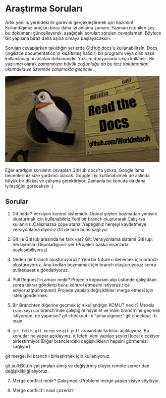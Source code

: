 # Araştırma Soruları

Artık yeni iş yerindeki ilk görevini gerçekleştirmek için hazırsın! Kullandığımız araçları biraz daha iyi anlama zamanı. Yapman istenilen şey, bu dokümanı güncelleyerek, aşağıdaki soruları soruları cevaplaman. Böylece Git yapısına biraz daha aşina olmaya başlayacaksın.

Soruları cevaplarken takıldığın yerlerde [GitHub docs](https://docs.github.com/en)'u kullanabilirsin. Docs, (ingilizce documentation'ın kısaltılmış halidir) bir programı veya dilin nasıl kullanılacağını anlatan dokümandır. Yazılım dünyasında sıkça kullanılır. Bir yazılımcı olarak _zamanınızın büyük çoğunluğu da bu tarz dokümanları okumakla ve üzerinde çalışmakla geçecek_.

![READ THE DOCS](https://github.com/Workintech/FSWeb-S1G1-Projesi-Web-Development-Projesi-icin-Git/blob/main/read-the-docs-wit.gif?raw=true)

Eğer aradığın soruların cevapları GitHub docs'ta yoksa, Google'lama becerileriniz size yardımcı olacak. Google'ı iyi kullanabilmek de aslında büyük bir dikkat ve çalışma gerektiriyor. Zamanla bu konuda da daha iyileştiğini göreceksin :)

## Sorular

1. Git nedir?
Versiyon kontrol sistemidir. Orjinal şeyleri bozmadan yenisini oluşturmak için kullanabiliriz.Yeni bir branch oluşturarak.Çalışırsa kullanırız .Çalışmazsa çöpe atarız .Yaptığımız herşeyi kaydetmeye versiyonlama diyoruz.Git de bize bunu sağlıyor.

2. Git ile GitHub arasında ne fark var?
Git: Versiyonlama sistemi
GitHup: Versiyonları Depoladığımız yer (Projeleri başka insanlarla paylaşabiliyoruz)

3. Neden bir branch oluşturuyoruz?
Yeni bir future u denemek için branch oluşturuyoruz.
Ana kodları bozmamak için branch oluşturuyoruz sonra pullrequest e gönderiyoruz.

4. Pull Request'in amacı nedir?
Projenin kopyasını alıp üstünde çalıştıktan sonra  tekrar gönderip bunu kontrol etmesini istiyoruz.rica ediyoruz(pullrequest)
Projede yapılan değişiklikleri merge etmesi için istek göndermek.

5. Bir Branchten diğerine geçmek için kullandığın KOMUT nedir? Mesela `isim-soyisim` branch'inde çalıştığını hayal et ve main branch'ine geçmek istiyorsun, ne yaparsın?
git checkout -b "pinarulgener"
git checkout -b main

6. `git fetch`, `git merge` ve `git pull` arasındaki farklıarı açıklayınız. Bu konutlar ne yapar açıklayınız.
it fetch: yeni yapılan şeyleri local e çekiyor birleştirmiyor.(Diğer branclerdeki değişikliklerin hepsini görmemizi sağlıyor)

git merge: İki branch i birleştirmek için kullanıyoruz.

git pull:Bütün çalışmaları almış ve değiştirmiş oluyor.remote server dan değişiklikliği alıyoruz.

7. Merge conflict nedir?
Çakışmadır.Problemi merge yapan kişiye söylüyor.

8. Merge conflict'i nasıl çözeriz?
